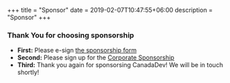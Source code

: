 +++
title = "Sponsor"
date = 2019-02-07T10:47:55+06:00
description = "Sponsor"
+++

### Thank You for choosing sponsorship

* **First:** Please e-sign [the sponsorship form](/sponsorship)
* **Second:** Please sign up for the [Corporate Sponsorship](https://canadadev.memberful.com/checkout?plan=42787)
* **Third:** Thank you again for sponsorsing CanadaDev! We will be in touch shortly!
